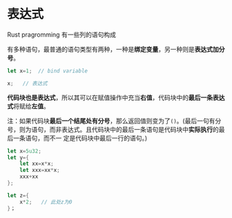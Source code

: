 # 表达式

Rust pragromming  有一些列的语句构成

有多种语句，最普通的语句类型有两种，一种是**绑定变量**，另一种则是**表达式加分号**。

```rust
let x=1;  // bind variable

x;   // 表达式
```

**代码块也是表达式**，所以其可以在赋值操作中充当**右值**，代码块中的**最后一条表达式**将赋给**左值**。

注：如果代码块**最后一个结尾处有分号**，那么返回值则变为了`()`。(最后一句有分号，则为语句，而非表达式。且代码块中的最后一条语句是代码块中**实际执行**的最后一条语句，而不一 定是代码块中最后一行的语句。)

```rust
let x=5u32;
let y={
    let xx=x*x;
    let xxx=xx*x;
    xxx+xx
};

let z={
    x*2;   // 此处z为0  
}；
```



